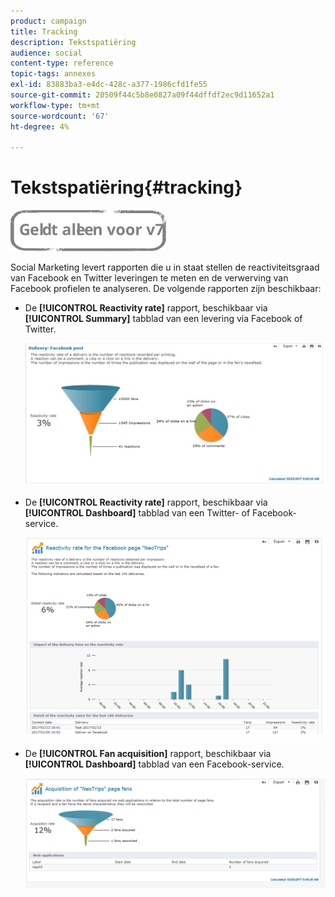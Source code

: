 ```yaml
---
product: campaign
title: Tracking
description: Tekstspatiëring
audience: social
content-type: reference
topic-tags: annexes
exl-id: 83883ba3-e4dc-428c-a377-1986cfd1fe55
source-git-commit: 20509f44c5b8e0827a09f44dffdf2ec9d11652a1
workflow-type: tm+mt
source-wordcount: '67'
ht-degree: 4%

---
```


# Tekstspatiëring{#tracking}

![](../../assets/v7-only.svg)

Social Marketing levert rapporten die u in staat stellen de reactiviteitsgraad van Facebook en Twitter leveringen te meten en de verwerving van Facebook profielen te analyseren. De volgende rapporten zijn beschikbaar:

* De **[!UICONTROL Reactivity rate]** rapport, beschikbaar via **[!UICONTROL Summary]** tabblad van een levering via Facebook of Twitter.

   ![](assets/social_report_3.png)

* De **[!UICONTROL Reactivity rate]** rapport, beschikbaar via **[!UICONTROL Dashboard]** tabblad van een Twitter- of Facebook-service.

   ![](assets/social_report_2.png)

* De **[!UICONTROL Fan acquisition]** rapport, beschikbaar via **[!UICONTROL Dashboard]** tabblad van een Facebook-service.

   ![](assets/social_report_1.png)
